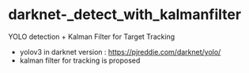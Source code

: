 # darknet-_detect_with_kalmanfilter
YOLO detection + Kalman Filter for Target Tracking 
- yolov3 in darknet version : https://pjreddie.com/darknet/yolo/
- kalman filter for tracking is proposed
